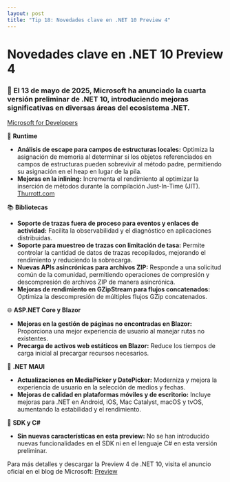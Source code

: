 ```yaml
---
layout: post
title: "Tip 18: Novedades clave en .NET 10 Preview 4"
---
```

# Novedades clave en .NET 10 Preview 4  

### 🚀 El 13 de mayo de 2025, Microsoft ha anunciado la cuarta versión preliminar de .NET 10, introduciendo mejoras significativas en diversas áreas del ecosistema .NET. 
[Microsoft for Developers](https://devblogs.microsoft.com/dotnet/dotnet-10-preview-4)  

🧠 **Runtime**  
- **Análisis de escape para campos de estructuras locales:** Optimiza la asignación de memoria al determinar si los objetos referenciados en campos de estructuras pueden sobrevivir al método padre, permitiendo su asignación en el heap en lugar de la pila.
- **Mejoras en la inlining:** Incrementa el rendimiento al optimizar la inserción de métodos durante la compilación Just-In-Time (JIT). [Thurrott.com](https://www.thurrott.com/dev/320900/microsoft-delivers-net-10-preview-4)

📚 **Bibliotecas**  
- **Soporte de trazas fuera de proceso para eventos y enlaces de actividad:** Facilita la observabilidad y el diagnóstico en aplicaciones distribuidas.
- **Soporte para muestreo de trazas con limitación de tasa:** Permite controlar la cantidad de datos de trazas recopilados, mejorando el rendimiento y reduciendo la sobrecarga.
- **Nuevas APIs asincrónicas para archivos ZIP:** Responde a una solicitud común de la comunidad, permitiendo operaciones de compresión y descompresión de archivos ZIP de manera asincrónica.
- **Mejoras de rendimiento en GZipStream para flujos concatenados:** Optimiza la descompresión de múltiples flujos GZip concatenados.

🌐 **ASP.NET Core y Blazor**  
- **Mejoras en la gestión de páginas no encontradas en Blazor:** Proporciona una mejor experiencia de usuario al manejar rutas no existentes.
- **Precarga de activos web estáticos en Blazor:** Reduce los tiempos de carga inicial al precargar recursos necesarios.

📱 **.NET MAUI**  
- **Actualizaciones en MediaPicker y DatePicker:** Moderniza y mejora la experiencia de usuario en la selección de medios y fechas.
- **Mejoras de calidad en plataformas móviles y de escritorio:** Incluye mejoras para .NET en Android, iOS, Mac Catalyst, macOS y tvOS, aumentando la estabilidad y el rendimiento.

🧪 **SDK y C#**  
- **Sin nuevas características en esta preview:** No se han introducido nuevas funcionalidades en el SDK ni en el lenguaje C# en esta versión preliminar.

Para más detalles y descargar la Preview 4 de .NET 10, visita el anuncio oficial en el blog de Microsoft:
[Preview](https://devblogs.microsoft.com/dotnet/dotnet-10-preview-4)
